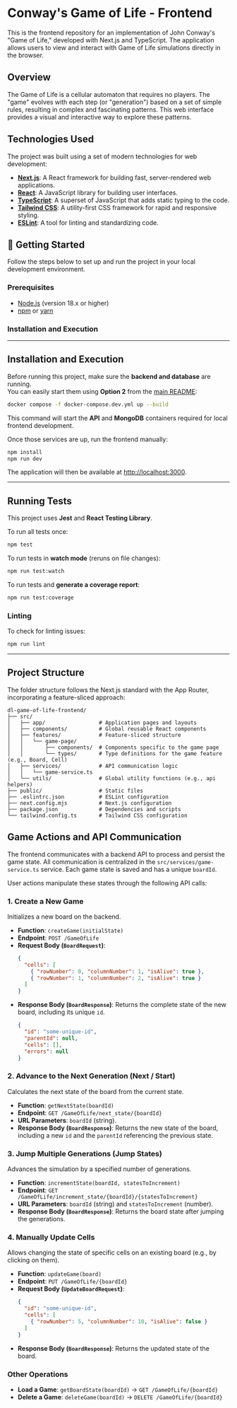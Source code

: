 # Conway's Game of Life - Frontend

This is the frontend repository for an implementation of John Conway's "Game of Life," developed with Next.js and TypeScript. The application allows users to view and interact with Game of Life simulations directly in the browser.

##  Overview

The Game of Life is a cellular automaton that requires no players. The "game" evolves with each step (or "generation") based on a set of simple rules, resulting in complex and fascinating patterns. This web interface provides a visual and interactive way to explore these patterns.

##  Technologies Used

The project was built using a set of modern technologies for web development:

* **[Next.js](https://nextjs.org/)**: A React framework for building fast, server-rendered web applications.
* **[React](https://react.dev/)**: A JavaScript library for building user interfaces.
* **[TypeScript](https://www.typescriptlang.org/)**: A superset of JavaScript that adds static typing to the code.
* **[Tailwind CSS](https://tailwindcss.com/)**: A utility-first CSS framework for rapid and responsive styling.
* **[ESLint](https://eslint.org/)**: A tool for linting and standardizing code.

## 🏁 Getting Started

Follow the steps below to set up and run the project in your local development environment.

### Prerequisites

* [Node.js](https://nodejs.org/) (version 18.x or higher)
* [npm](https://www.npmjs.com/) or [yarn](https://yarnpkg.com/)

### Installation and Execution

---

##  Installation and Execution

Before running this project, make sure the **backend and database** are running.  
You can easily start them using **Option 2** from the [main README](../README.md):

```bash
docker compose -f docker-compose.dev.yml up --build
```

This command will start the **API** and **MongoDB** containers required for local frontend development.

Once those services are up, run the frontend manually:

```bash
npm install
npm run dev
```

The application will then be available at [http://localhost:3000](http://localhost:3000).

---

##  Running Tests

This project uses **Jest** and **React Testing Library**.

To run all tests once:

```bash
npm test
```

To run tests in **watch mode** (reruns on file changes):

```bash
npm run test:watch
```

To run tests and **generate a coverage report**:

```bash
npm run test:coverage
```

### Linting

To check for linting issues:

```bash
npm run lint
```

---

##  Project Structure

The folder structure follows the Next.js standard with the App Router, incorporating a feature-sliced approach:

```
dl-game-of-life-frontend/
├── src/
│   ├── app/                 # Application pages and layouts
│   ├── components/          # Global reusable React components
│   ├── features/            # Feature-sliced structure
│   │   └── game-page/
│   │       ├── components/  # Components specific to the game page
│   │       └── types/       # Type definitions for the game feature (e.g., Board, Cell)
│   ├── services/            # API communication logic
│   │   └── game-service.ts
│   └── utils/               # Global utility functions (e.g., api helpers)
├── public/                  # Static files
├── .eslintrc.json           # ESLint configuration
├── next.config.mjs          # Next.js configuration
├── package.json             # Dependencies and scripts
└── tailwind.config.ts       # Tailwind CSS configuration
```

## Game Actions and API Communication

The frontend communicates with a backend API to process and persist the game state. All communication is centralized in the `src/services/game-service.ts` service. Each game state is saved and has a unique `boardId`.

User actions manipulate these states through the following API calls:

### 1. Create a New Game

Initializes a new board on the backend.

* **Function**: `createGame(initialState)`
* **Endpoint**: `POST /GameOfLife`
* **Request Body (`BoardRequest`)**:
    ```json
    {
      "cells": [
        { "rowNumber": 0, "columnNumber": 1, "isAlive": true },
        { "rowNumber": 1, "columnNumber": 2, "isAlive": true }
      ]
    }
    ```
* **Response Body (`BoardResponse`)**: Returns the complete state of the new board, including its unique `id`.
    ```json
    {
      "id": "some-unique-id",
      "parentId": null,
      "cells": [],
      "errors": null
    }
    ```

### 2. Advance to the Next Generation (Next / Start)

Calculates the next state of the board from the current state.

* **Function**: `getNextState(boardId)`
* **Endpoint**: `GET /GameOfLife/next_state/{boardId}`
* **URL Parameters**: `boardId` (string).
* **Response Body (`BoardResponse`)**: Returns the new state of the board, including a new `id` and the `parentId` referencing the previous state.

### 3. Jump Multiple Generations (Jump States)

Advances the simulation by a specified number of generations.

* **Function**: `incrementState(boardId, statesToIncrement)`
* **Endpoint**: `GET /GameOfLife/increment_state/{boardId}/{statesToIncrement}`
* **URL Parameters**: `boardId` (string) and `statesToIncrement` (number).
* **Response Body (`BoardResponse`)**: Returns the board state after jumping the generations.

### 4. Manually Update Cells

Allows changing the state of specific cells on an existing board (e.g., by clicking on them).

* **Function**: `updateGame(board)`
* **Endpoint**: `PUT /GameOfLife/{boardId}`
* **Request Body (`UpdateBoardRequest`)**:
    ```json
    {
      "id": "some-unique-id",
      "cells": [
        { "rowNumber": 5, "columnNumber": 10, "isAlive": false }
      ]
    }
    ```
* **Response Body (`BoardResponse`)**: Returns the updated state of the board.

### Other Operations

* **Load a Game**: `getBoardState(boardId)` -> `GET /GameOfLife/{boardId}`
* **Delete a Game**: `deleteGame(boardId)` -> `DELETE /GameOfLife/{boardId}`
